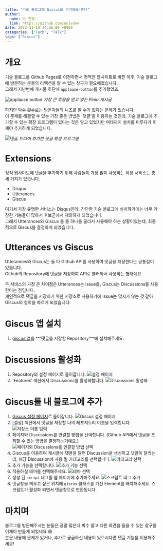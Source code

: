 ```yaml
---
title: "기술 블로그에 Giscus를 추가했습니다!"
author:
  name: 박 찬영
  link: https://github.com/univdev
date: 2022-11-10 14:56:00 +0900
categories: ["Tech", "Talk"]
tags: ["Giscus"]
---
```

# 개요
기술 블로그를 Github Pages로 이전하면서 정적인 웹사이트로 바뀐 이후, 기술 블로그에 방문하는 분들의 리액션을 알 수 있는 창구가 필요해졌습니다.  
그래서 지난번에 게시물 하단에 `applause-button`를 추가했었죠.

![applause button](https://raw.githubusercontent.com/univdev/markdown-images/master/20221110150110.png)
_가장 큰 호응을 얻고 있는 Pinia 게시글_

하지만 박수 횟수로는 방문자들의 니즈를 알 수가 없다는 문제가 있습니다.  
이 문제를 해결할 수 있는 가장 좋은 방법은 '댓글'을 이용하는 것인데, 기술 블로그에 추가할 수 있는 확장 프로그램이 있다는 것은 알고 있었지만 여태까지 설치를 미루다가 이제야 추가하게 되었습니다.

![댓글](https://raw.githubusercontent.com/univdev/markdown-images/master/20221110150454.png)
_드디어 추가한 댓글 확장 프로그램_

# Extensions
정적 웹사이트에 댓글을 추가하기 위해 사람들이 가장 많이 사용하는 확장 서비스는 총 세 가지가 있습니다.

- Disqus
- Utterances
- Giscus

여기서 가장 유명한 서비스는 Disqus인데, 간단한 기술 블로그에 설치하기에는 너무 거창한 기능들이 많아서 후보군에서 제외하게 되었습니다.  
그래서 Utterances와 Giscus 둘 중 하나를 골라서 사용해야 하는 상황이였는데, 최종적으로 Giscus를 결정하게 되었습니다.

# Utterances vs Giscus
Utterances와 Giscus는 둘 다 Github API를 사용하여 댓글을 저장한다는 공통점이 있습니다.  
Github의 Repository에 댓글을 저장하여 API로 불러와서 사용하는 형태예요.

두 서비스의 가장 큰 차이점은 Utterances는 Issue를, Giscus는 Discussions를 사용한다는 점입니다.  
개인적으로 댓글을 저장하기 위한 저장소로 사용하기에 Issue는 맞지가 않는 것 같아 Giscus의 철학을 따르게 되었습니다.
# Giscus 앱 설치
1. [giscus 앱][앱 다운로드 페이지]을 **'댓글을 저장할 Repository'**에 설치해주세요.

# Discussions 활성화
1. Repository의 설정 페이지로 들어갑니다.
![설정 페이지](https://raw.githubusercontent.com/univdev/markdown-images/master/20221110152133.png)
2. 'Features' 섹션에서 Discussions를 활성화합니다.
![Discussions 활성화](https://raw.githubusercontent.com/univdev/markdown-images/master/20221110152213.png)

# Giscus를 내 블로그에 추가
1. [Giscus 설정 페이지][설정 페이지]로 들어갑니다.
![Giscus 설정 페이지](https://raw.githubusercontent.com/univdev/markdown-images/master/20221110151220.png)
2. [설정] 섹션에서 댓글을 저장할 나의 레포지토리 이름을 입력합니다.
![저장소 이름 입력](https://raw.githubusercontent.com/univdev/markdown-images/master/20221110151342.png)
3. 페이지와 Discussions를 연결할 방법을 선택합니다. (Github API에서 댓글을 조회할 수 있는 방법을 결정하는거예요.)
![페이지와 Discussions를 연결할 방법 선택](https://raw.githubusercontent.com/univdev/markdown-images/master/20221110151428.png)
4. Giscus를 이용하여 게시글에 댓글을 달면 Discussion을 생성하고 댓글이 달리는데, 해당 Discussion에 사용 될 카테고리를 선택합니다.
![카테고리 선택](https://raw.githubusercontent.com/univdev/markdown-images/master/20221110151606.png)
5. 추가 기능을 선택합니다.
![추가 기능 선택](https://raw.githubusercontent.com/univdev/markdown-images/master/20221110151642.png) 
6. 적용하실 테마를 선택해주세요.
![테마 선택](https://raw.githubusercontent.com/univdev/markdown-images/master/20221110151708.png)
7. 생성 된 `script` 태그를 웹 페이지에 추가해주세요.
![스크립트 태그 추가](https://raw.githubusercontent.com/univdev/markdown-images/master/20221110151815.png)
8. 댓글창을 띄우고 싶은 위치에 `giscus` 클래스를 가진 Element를 배치해주세요. 스크립트가 활성화 되면서 댓글창으로 변환됩니다.

# 마치며
블로그를 방문해주시는 분들은 정말 많은데 박수 말고 다른 의견을 들을 수 있는 창구를 이제야 만들게 되었네요 😅  
본문 내용에 문제가 있거나, 추가로 궁금하신 내용이 있으시다면 댓글 기능을 이용해주세요!

[앱 다운로드 페이지]: https://github.com/apps/giscus
[설정 페이지]: https://giscus.app/ko